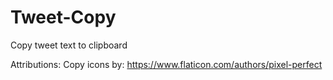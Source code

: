 # Tweet-Copy
Copy tweet text to clipboard

Attributions: 
Copy icons by: https://www.flaticon.com/authors/pixel-perfect